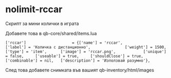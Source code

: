 # nolimit-rccar
Скрипт за мини колички в играта

Добавете това в qb-core/shared/items.lua

	['rccar'] 				 	 = {['name'] = 'rccar', 			  	  		['label'] = 'Количка с дистанционно', 				['weight'] = 1500, 		['type'] = 'item', 		['image'] = 'rccar.png', 			['unique'] = false, 	['useable'] = true, 	['shouldClose'] = true,	   ['combinable'] = nil,   ['description'] = 'Използвай разумно'},

След това добавете снимката във вашият qb-inventory/html/images
